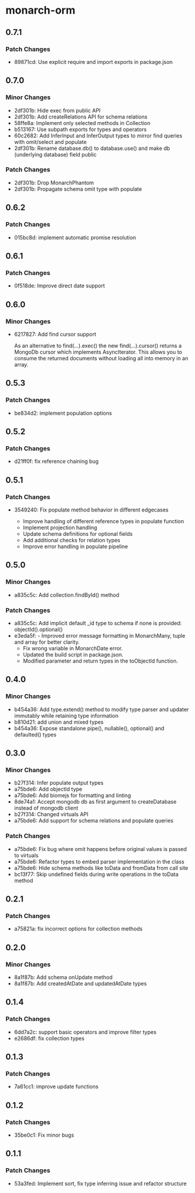 # monarch-orm

## 0.7.1

### Patch Changes

- 89871cd: Use explicit require and import exports in package.json

## 0.7.0

### Minor Changes

- 2df301b: Hide exec from public API
- 2df301b: Add createRelations API for schema relations
- 58ffe8a: Implement only selected methods in Collection
- b513167: Use subpath exports for types and operators
- 60c2682: Add InferInput and InferOutput types to mirror find queries with omit/select and populate
- 2df301b: Rename database.db() to database.use() and make db (underlying database) field public

### Patch Changes

- 2df301b: Drop MonarchPhantom
- 2df301b: Propagate schema omit type with populate

## 0.6.2

### Patch Changes

- 015bc8d: implement automatic promise resolution

## 0.6.1

### Patch Changes

- 0f518de: Improve direct date support

## 0.6.0

### Minor Changes

- 6217827: Add find cursor support

  As an alternative to find(...).exec() the new find(...).cursor() returns a MongoDb cursor which implements AsyncIterator.
  This allows you to consume the returned documents without loading all into memory in an array.

## 0.5.3

### Patch Changes

- be834d2: implement population options

## 0.5.2

### Patch Changes

- d21ff0f: fix reference chaining bug

## 0.5.1

### Patch Changes

- 3549240: Fix populate method behavior in different edgecases

  - Improve handling of different reference types in populate function
  - Implement projection handling
  - Update schema definitions for optional fields
  - Add additional checks for relation types
  - Improve error handling in populate pipeline

## 0.5.0

### Minor Changes

- a835c5c: Add collection.findById() method

### Patch Changes

- a835c5c: Add implicit default \_id type to schema if none is provided: objectId().optional()
- e3eda5f: - Improved error message formatting in MonarchMany, tuple and array for better clarity.
  - Fix wrong variable in MonarchDate error.
  - Updated the build script in package.json.
  - Modified parameter and return types in the toObjectId function.

## 0.4.0

### Minor Changes

- b454a36: Add type.extend() method to modify type parser and updater immutably while retaining type information
- b810d21: add union and mixed types
- b454a36: Expose standalone pipe(), nullable(), optional() and defaulted() types

## 0.3.0

### Minor Changes

- b27f314: Infer populate output types
- a75bde6: Add objectId type
- a75bde6: Add biomejs for formatting and linting
- 8de74a1: Accept mongodb db as first argument to createDatabase instead of mongodb client
- b27f314: Changed virtuals API
- a75bde6: Add support for schema relations and populate queries

### Patch Changes

- a75bde6: Fix bug where omit happens before original values is passed to virtuals
- a75bde6: Refactor types to embed parser implementation in the class
- a75bde6: Hide schema methods like toData and fromData from call site
- bc13f77: Skip undefined fields during write operations in the toData method

## 0.2.1

### Patch Changes

- a75821a: fix incorrect options for collection methods

## 0.2.0

### Minor Changes

- 8a1f87b: Add schema onUpdate method
- 8a1f87b: Add createdAtDate and updatedAtDate types

## 0.1.4

### Patch Changes

- 6dd7a2c: support basic operators and improve filter types
- e2686df: fix collection types

## 0.1.3

### Patch Changes

- 7a61cc1: improve update functions

## 0.1.2

### Patch Changes

- 35be0c1: Fix minor bugs

## 0.1.1

### Patch Changes

- 53a3fed: Implement sort, fix type inferring issue and refactor structure
